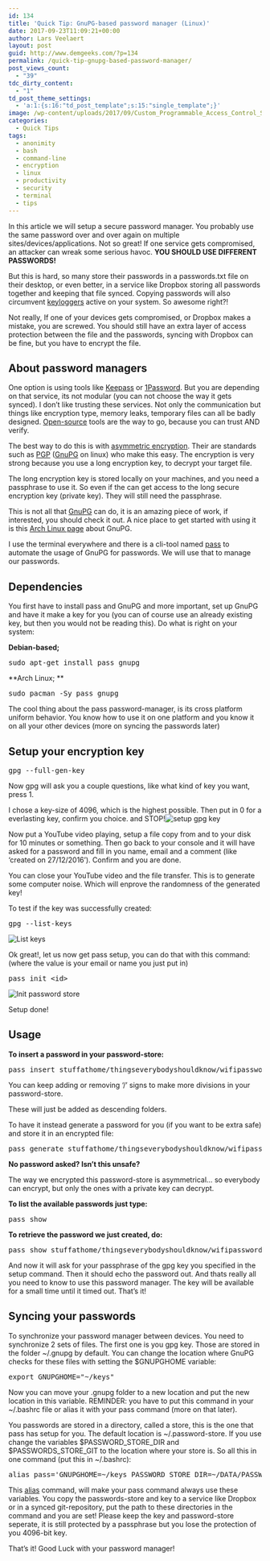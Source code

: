 ```yaml
---
id: 134
title: 'Quick Tip: GnuPG-based password manager (Linux)'
date: 2017-09-23T11:09:21+00:00
author: Lars Veelaert
layout: post
guid: http://www.demgeeks.com/?p=134
permalink: /quick-tip-gnupg-based-password-manager/
post_views_count:
  - "39"
tdc_dirty_content:
  - "1"
td_post_theme_settings:
  - 'a:1:{s:16:"td_post_template";s:15:"single_template";}'
image: /wp-content/uploads/2017/09/Custom_Programmable_Access_Control_Systems.jpg
categories:
  - Quick Tips
tags:
  - anonimity
  - bash
  - command-line
  - encryption
  - linux
  - productivity
  - security
  - terminal
  - tips
---
```

In this article we will setup a secure password manager. You probably use the same password over and over again on multiple sites/devices/applications. Not so great! If one service gets compromised, an attacker can wreak some serious havoc. **YOU SHOULD USE DIFFERENT PASSWORDS!**
  
But this is hard, so many store their passwords in a passwords.txt file on their desktop, or even better, in a service like Dropbox storing all passwords together and keeping that file synced. Copying passwords will also circumvent [keyloggers](https://en.wikipedia.org/wiki/Keystroke_logging) active on your system. So awesome right?!

Not really, If one of your devices gets compromised, or Dropbox makes a mistake, you are screwed. You should still have an extra layer of access protection between the file and the passwords, syncing with Dropbox can be fine, but you have to encrypt the file.

## About password managers

One option is using tools like [Keepass](http://keepass.info/) or [1Password](https://1password.com/). But you are depending on that service, its not modular (you can not choose the way it gets synced). I don&#8217;t like trusting these services. Not only the communication but things like encryption type, memory leaks, temporary files can all be badly designed. [Open-source](https://www.coredna.com/blogs/comparing-open-closed-source-software) tools are the way to go, because you can trust AND verify.

The best way to do this is with [asymmetric encryption](https://en.wikipedia.org/wiki/Public-key_cryptography). Their are standards such as [PGP](https://nl.wikipedia.org/wiki/Pretty_Good_Privacy) ([GnuPG](https://www.gnupg.org/) on linux) who make this easy. The encryption is very strong because you use a long encryption key, to decrypt your target file.
  
The long encryption key is stored locally on your machines, and you need a passphrase to use it. So even if the can get access to the long secure encryption key (private key). They will still need the passphrase.

This is not all that [GnuPG](https://www.gnupg.org/) can do, it is an amazing piece of work, if interested, you should check it out. A nice place to get started with using it is this [Arch Linux page](https://wiki.archlinux.org/index.php/GnuPG) about GnuPG.

I use the terminal everywhere and there is a cli-tool named [pass](https://wiki.archlinux.org/index.php/Pass) to automate the usage of GnuPG for passwords. We will use that to manage our passwords.

## Dependencies

You first have to install pass and GnuPG and more important, set up GnuPG and have it make a key for you (you can of course use an already existing key, but then you would not be reading this). Do what is right on your system:

**Debian-based;**

<pre>sudo apt-get install pass gnupg</pre>

**Arch Linux; **

<pre>sudo pacman -Sy pass gnupg</pre>

The cool thing about the pass password-manager, is its cross platform uniform behavior. You know how to use it on one platform and you know it on all your other devices (more on syncing the passwords later)

## Setup your encryption key

<pre>gpg --full-gen-key</pre>

Now gpg will ask you a couple questions, like what kind of key you want, press 1.
  
I chose a key-size of 4096, which is the highest possible. Then put in 0 for a everlasting key, confirm you choice. and STOP!<img class="aligncenter wp-image-141 size-full" src="https://i0.wp.com/www.demgeeks.com/wp-content/uploads/2016/12/Screenshot-2016-12-27-at-18.27.40.png?resize=640%2C507&#038;ssl=1" alt="setup gpg key" srcset="https://i0.wp.com/demgeeks.com/wp-content/uploads/2016/12/Screenshot-2016-12-27-at-18.27.40.png?w=657&ssl=1 657w, https://i0.wp.com/demgeeks.com/wp-content/uploads/2016/12/Screenshot-2016-12-27-at-18.27.40.png?resize=300%2C237&ssl=1 300w" sizes="(max-width: 640px) 100vw, 640px" data-recalc-dims="1" />

Now put a YouTube video playing, setup a file copy from and to your disk for 10 minutes or something. Then go back to your console and it will have asked for a password and fill in you name, email and a comment (like &#8216;created on 27/12/2016&#8217;). Confirm and you are done.
  
You can close your YouTube video and the file transfer. This is to generate some computer noise. Which will enprove the randomness of the generated key!

To test if the key was successfully created:

<pre>gpg --list-keys</pre>

<img class="aligncenter wp-image-142 size-full" src="https://i1.wp.com/www.demgeeks.com/wp-content/uploads/2016/12/Screenshot-2016-12-27-at-18.29.25.png?resize=640%2C148&#038;ssl=1" alt="List keys" srcset="https://i1.wp.com/demgeeks.com/wp-content/uploads/2016/12/Screenshot-2016-12-27-at-18.29.25.png?w=832&ssl=1 832w, https://i1.wp.com/demgeeks.com/wp-content/uploads/2016/12/Screenshot-2016-12-27-at-18.29.25.png?resize=300%2C70&ssl=1 300w, https://i1.wp.com/demgeeks.com/wp-content/uploads/2016/12/Screenshot-2016-12-27-at-18.29.25.png?resize=768%2C178&ssl=1 768w" sizes="(max-width: 640px) 100vw, 640px" data-recalc-dims="1" />

Ok great!, let us now get pass setup, you can do that with this command: (where the <id> value is your email or name you just put in)

<pre>pass init &lt;id&gt;</pre>

<img class="aligncenter wp-image-143 size-full" src="https://i1.wp.com/www.demgeeks.com/wp-content/uploads/2016/12/Screenshot-2016-12-27-at-18.30.29.png?resize=640%2C58&#038;ssl=1" alt="Init password store" srcset="https://i1.wp.com/demgeeks.com/wp-content/uploads/2016/12/Screenshot-2016-12-27-at-18.30.29.png?w=826&ssl=1 826w, https://i1.wp.com/demgeeks.com/wp-content/uploads/2016/12/Screenshot-2016-12-27-at-18.30.29.png?resize=300%2C27&ssl=1 300w, https://i1.wp.com/demgeeks.com/wp-content/uploads/2016/12/Screenshot-2016-12-27-at-18.30.29.png?resize=768%2C70&ssl=1 768w" sizes="(max-width: 640px) 100vw, 640px" data-recalc-dims="1" />

Setup done!

## Usage

**To insert a password in your password-store:**

<pre>pass insert stuffathome/thingseverybodyshouldknow/wifipassword</pre>

You can keep adding or removing &#8216;/&#8217; signs to make more divisions in your password-store.
  
These will just be added as descending folders.

To have it instead generate a password for you (if you want to be extra safe) and store it in an encrypted file:

<pre>pass generate stuffathome/thingseverybodyshouldknow/wifipassword</pre>

**No password asked? Isn&#8217;t this unsafe?**
  
The way we encrypted this password-store is asymmetrical&#8230; so everybody can encrypt, but only the ones with a private key can decrypt.

**To list the available passwords just type:**

<pre>pass show</pre>

**To retrieve the password we just created, do:**

<pre>pass show stuffathome/thingseverybodyshouldknow/wifipassword</pre>

And now it will ask for your passphrase of the gpg key you specified in the setup command. Then it should echo the password out. And thats really all you need to know to use this password manager. The key will be available for a small time until it timed out. That&#8217;s it!

## Syncing your passwords

To synchronize your password manager between devices. You need to synchronize 2 sets of files. The first one is you gpg key. Those are stored in the folder ~/.gnupg by default. You can change the location where GnuPG checks for these files with setting the $GNUPGHOME variable:

<pre>export GNUPGHOME="~/keys"</pre>

Now you can move your .gnupg folder to a new location and put the new location in this variable. REMINDER: you have to put this command in your ~/.bashrc file or alias it with your pass command (more on that later).

You passwords are stored in a directory, called a store, this is the one that pass has setup for you. The default location is ~/.password-store. If you use change the variables $PASSWORD\_STORE\_DIR and $PASSWORDS\_STORE\_GIT to the location where your store is. So all this in one command (put this in ~/.bashrc):

<pre>alias pass='GNUPGHOME=~/keys PASSWORD_STORE_DIR=~/DATA/PASSWORDS PASSWORD_STORE_GIT=~/DATA/PASSWORDS pass'</pre>

This [alias](https://www.demgeeks.com/qt-make-the-command-line-easier-with-aliases-and-functions/) command, will make your pass command always use these variables. You copy the passwords-store and key to a service like Dropbox or in a synced git-repository, put the path to these directories in the command and you are set! Please keep the key and password-store seperate, it is still protected by a passphrase but you lose the protection of you 4096-bit key.

That&#8217;s it! Good Luck with your password manager!